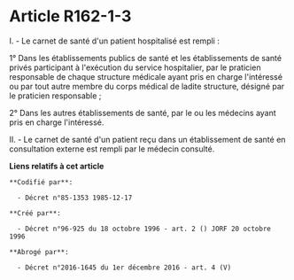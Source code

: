 # Article R162-1-3

I. - Le carnet de santé d'un patient hospitalisé est rempli :

1° Dans les établissements publics de santé et les établissements de santé privés participant à l'exécution du service
hospitalier, par le praticien responsable de chaque structure médicale ayant pris en charge l'intéressé ou par tout autre
membre du corps médical de ladite structure, désigné par le praticien responsable ;

2° Dans les autres établissements de santé, par le ou les médecins ayant pris en charge l'intéressé.

II. - Le carnet de santé d'un patient reçu dans un établissement de santé en consultation externe est rempli par le médecin
consulté.

**Liens relatifs à cet article**

	**Codifié par**:

	  - Décret n°85-1353 1985-12-17

	**Créé par**:

	  - Décret n°96-925 du 18 octobre 1996 - art. 2 () JORF 20 octobre 1996

	**Abrogé par**:

	  - Décret n°2016-1645 du 1er décembre 2016 - art. 4 (V)
